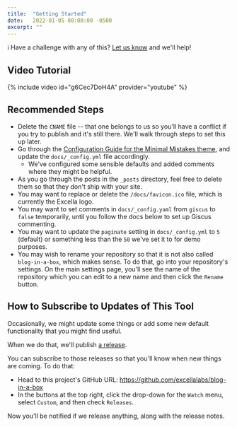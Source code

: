 ```yaml
---
title:  "Getting Started"
date:   2022-01-05 00:00:00 -0500
excerpt: ""
---
```


:information_source: Have a challenge with any of this? [Let us know](https://github.com/excellalabs/blog-in-a-box/issues/new) and we'll help!

## Video Tutorial

{% include video id="g6Cec7DoH4A" provider="youtube" %}

## Recommended Steps

* Delete the `CNAME` file -- that one belongs to us so you'll have a conflict if you try to publish and it's still there. We'll walk through steps to set this up later.
* Go through the [Configuration Guide for the Minimal Mistakes theme](https://mmistakes.github.io/minimal-mistakes/docs/configuration/), and update the `docs/_config.yml` file accordingly.
  * We've configured some sensible defaults and added comments where they might be helpful.
* As you go through the posts in the `_posts` directory, feel free to delete them so that they don't ship with your site.
* You may want to replace or delete the `/docs/favicon.ico` file, which is currently the Excella logo.
* You may want to set comments in `docs/_config.yaml` from `giscus` to `false` temporarily, until you follow the docs below to set up Giscus commenting.
* You may want to update the `paginate` setting in `docs/_config.yml` to `5` (default) or something less than the `50` we've set it to for demo purposes.
* You may wish to rename your repository so that it is not also called `blog-in-a-box`, which makes sense. To do that, go into your repository's settings. On the main settings page, you'll see the name of the repository which you can edit to a new name and then click the `Rename` button.

## How to Subscribe to Updates of This Tool

Occasionally, we might update some things or add some new default functionality that you might find useful.

When we do that, we'll publish [a release](https://github.com/excellalabs/blog-in-a-box/releases).

You can subscribe to those releases so that you'll know when new things are coming. To do that:

* Head to this project's GitHub URL: <https://github.com/excellalabs/blog-in-a-box>
* In the buttons at the top right, click the drop-down for the `Watch` menu, select `Custom`, and then check `Releases`.

Now you'll be notified if we release anything, along with the release notes.
